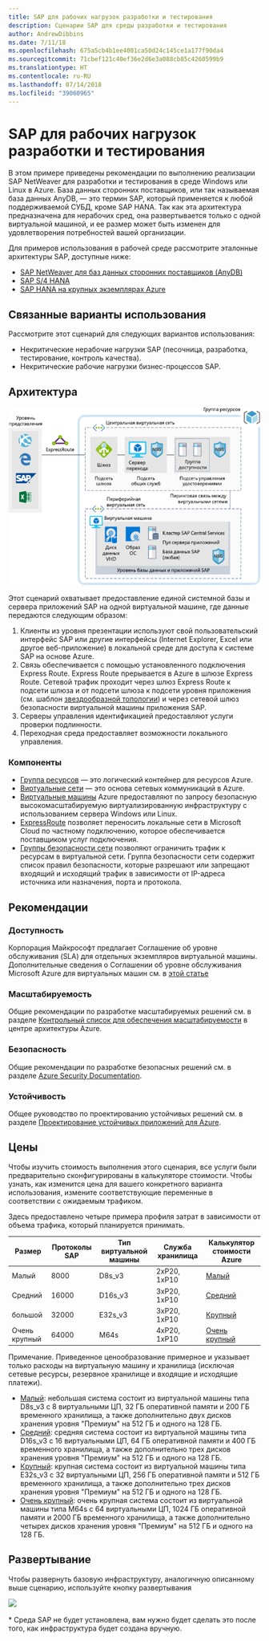 ```yaml
---
title: SAP для рабочих нагрузок разработки и тестирования
description: Сценарии SAP для среды разработки и тестирования
author: AndrewDibbins
ms.date: 7/11/18
ms.openlocfilehash: 675a5cb4b1ee4001ca50d24c145ce1a177f90da4
ms.sourcegitcommit: 71cbef121c40ef36e2d6e3a088cb85c4260599b9
ms.translationtype: HT
ms.contentlocale: ru-RU
ms.lasthandoff: 07/14/2018
ms.locfileid: "39060965"
---
```

# <a name="sap-for-devtest-workloads"></a>SAP для рабочих нагрузок разработки и тестирования

В этом примере приведены рекомендации по выполнению реализации SAP NetWeaver для разработки и тестирования в среде Windows или Linux в Azure. База данных сторонних поставщиков, или так называемая база данных AnyDB, — это термин SAP, который применяется к любой поддерживаемой СУБД, кроме SAP HANA. Так как эта архитектура предназначена для нерабочих сред, она развертывается только с одной виртуальной машиной, и ее размер может быть изменен для удовлетворения потребностей вашей организации.

Для примеров использования в рабочей среде рассмотрите эталонные архитектуры SAP, доступные ниже:

* [SAP NetWeaver для баз данных сторонних поставщиков (AnyDB)][sap-netweaver]
* [SAP S/4 HANA][sap-hana]
* [SAP HANA на крупных экземплярах Azure][sap-large]

## <a name="related-use-cases"></a>Связанные варианты использования

Рассмотрите этот сценарий для следующих вариантов использования:

* Некритические нерабочие нагрузки SAP (песочница, разработка, тестирование, контроль качества).
* Некритические рабочие нагрузки бизнес-процессов SAP.

## <a name="architecture"></a>Архитектура

![Схема](media/sap-2tier/SAP-Infra-2Tier_finalversion.png)

Этот сценарий охватывает предоставление единой системной базы и сервера приложений SAP на одной виртуальной машине, где данные передаются следующим образом:

1. Клиенты из уровня презентации используют свой пользовательский интерфейс SAP или другие интерфейсы (Internet Explorer, Excel или другое веб-приложение) в локальной среде для доступа к системе SAP на основе Azure.
2. Связь обеспечивается с помощью установленного подключения Express Route. Express Route прерывается в Azure в шлюзе Express Route. Сетевой трафик проходит через шлюз Express Route к подсети шлюза и от подсети шлюза к подсети уровня приложения (см. шаблон [звездообразной топологии][hub-spoke]) и через сетевой шлюз безопасности виртуальной машины приложения SAP.
3. Серверы управления идентификацией предоставляют услуги проверки подлинности.
4. Переходная среда предоставляет возможности локального управления.

### <a name="components"></a>Компоненты

* [Группа ресурсов](/azure/azure-resource-manager/resource-group-overview#resource-groups) — это логический контейнер для ресурсов Azure.
* [Виртуальные сети](/azure/virtual-network/virtual-networks-overview) — это основа сетевых коммуникаций в Azure.
* [Виртуальные машины](/azure/virtual-machines/windows/overview) Azure предоставляют по запросу безопасную высокомасштабируемую виртуализированную инфраструктуру с использованием сервера Windows или Linux.
* [ExpressRoute](/azure/expressroute/expressroute-introduction) позволяет переносить локальные сети в Microsoft Cloud по частному подключению, которое обеспечивается поставщиком услуг подключения.
* [Группы безопасности сети](/azure/virtual-network/security-overview) позволяют ограничить трафик к ресурсам в виртуальной сети. Группа безопасности сети содержит список правил безопасности, которые разрешают или запрещают входящий и исходящий трафик в зависимости от IP-адреса источника или назначения, порта и протокола. 

## <a name="considerations"></a>Рекомендации

### <a name="availability"></a>Доступность

 Корпорация Майкрософт предлагает Соглашение об уровне обслуживания (SLA) для отдельных экземпляров виртуальной машины. Дополнительные сведения о Соглашении об уровне обслуживания Microsoft Azure для виртуальных машин см. в [этой статье](https://azure.microsoft.com/support/legal/sla/virtual-machines)

### <a name="scalability"></a>Масштабируемость

Общие рекомендации по разработке масштабируемых решений см. в разделе [Контрольный список для обеспечения масштабируемости][scalability] в центре архитектуры Azure.

### <a name="security"></a>Безопасность

Общие рекомендации по разработке безопасных решений см. в разделе [Azure Security Documentation][security].

### <a name="resiliency"></a>Устойчивость

Общее руководство по проектированию устойчивых решений см. в разделе [Проектирование устойчивых приложений для Azure][resiliency].

## <a name="pricing"></a>Цены

Чтобы изучить стоимость выполнения этого сценария, все услуги были предварительно сконфигурированы в калькуляторе стоимости.  Чтобы узнать, как изменится цена для вашего конкретного варианта использования, измените соответствующие переменные в соответствии с ожидаемым трафиком.

Здесь предоставлено четыре примера профиля затрат в зависимости от объема трафика, который планируется принимать.

|Размер|Протоколы SAP|Тип виртуальной машины|Служба хранилища|Калькулятор стоимости Azure|
|----|----|-------|-------|---------------|
|Малый|8000|D8s_v3|2xP20, 1xP10|[Малый](https://azure.com/e/9d26b9612da9466bb7a800eab56e71d1)|
|Средний|16000|D16s_v3|3xP20, 1xP10|[Средний](https://azure.com/e/465bd07047d148baab032b2f461550cd)|
большой|32000|E32s_v3|3xP20, 1xP10|[Крупный](https://azure.com/e/ada2e849d68b41c3839cc976000c6931)|
Очень крупный|64000|M64s|4xP20, 1xP10|[Очень крупный](https://azure.com/e/975fb58a965c4fbbb54c5c9179c61cef)|

Примечание. Приведенное ценообразование примерное и указывает только расходы на виртуальную машину и хранилища (исключая сетевые ресурсы, резервное хранилище и входящие и исходящие платежи).

* [Малый](https://azure.com/e/9d26b9612da9466bb7a800eab56e71d1): небольшая система состоит из виртуальной машины типа D8s_v3 с 8 виртуальными ЦП, 32 ГБ оперативной памяти и 200 ГБ временного хранилища, а также дополнительно двух дисков хранения уровня "Премиум" на 512 ГБ и одного на 128 ГБ.
* [Средний](https://azure.com/e/465bd07047d148baab032b2f461550cd): средняя система состоит из виртуальной машины типа D16s_v3 с 16 виртуальными ЦП, 64 ГБ оперативной памяти и 400 ГБ временного хранилища, а также дополнительно трех дисков хранения уровня "Премиум" на 512 ГБ и одного на 128 ГБ.
* [Крупный](https://azure.com/e/ada2e849d68b41c3839cc976000c6931): крупная система состоит из виртуальной машины типа E32s_v3 с 32 виртуальными ЦП, 256 ГБ оперативной памяти и 512 ГБ временного хранилища, а также дополнительно трех дисков хранения уровня "Премиум" на 512 ГБ и одного на 128 ГБ.
* [Очень крупный](https://azure.com/e/975fb58a965c4fbbb54c5c9179c61cef): очень крупная система состоит из виртуальной машины типа M64s с 64 виртуальными ЦП, 1024 ГБ оперативной памяти и 2000 ГБ временного хранилища, а также дополнительно четырех дисков хранения уровня "Премиум" на 512 ГБ и одного на 128 ГБ.

## <a name="deployment"></a>Развертывание

Чтобы развернуть базовую инфраструктуру, аналогичную описанному выше сценарию, используйте кнопку развертывания

<a href="https://portal.azure.com/#create/Microsoft.Template/uri/https%3A%2F%2Fraw.githubusercontent.com%2Fmspnp%2Fsolution-architectures%2Fmaster%2Fapps%2Fsap-2tier%2Fazuredeploy.json" target="_blank">
    <img src="http://azuredeploy.net/deploybutton.png"/>
</a>

\* Среда SAP не будет установлена, вам нужно будет сделать это после того, как инфраструктура будет создана вручную.

<!-- links -->
[reference architecture]:  /azure/architecture/reference-architectures/sap
[resiliency]: /azure/architecture/resiliency/
[security]: /azure/security/
[scalability]: /azure/architecture/checklist/scalability
[sap-netweaver]: /azure/architecture/reference-architectures/sap/sap-netweaver
[sap-hana]: /azure/architecture/reference-architectures/sap/sap-s4hana
[sap-large]: /azure/architecture/reference-architectures/sap/hana-large-instances
[hub-spoke]: /azure/architecture/reference-architectures/hybrid-networking/hub-spoke